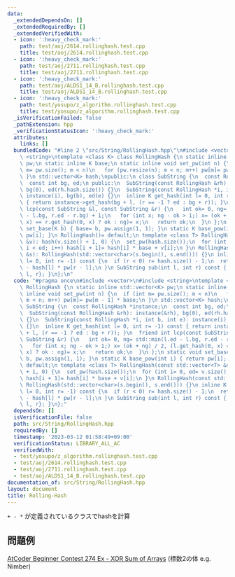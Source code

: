 ```yaml
---
data:
  _extendedDependsOn: []
  _extendedRequiredBy: []
  _extendedVerifiedWith:
  - icon: ':heavy_check_mark:'
    path: test/aoj/2614.rollinghash.test.cpp
    title: test/aoj/2614.rollinghash.test.cpp
  - icon: ':heavy_check_mark:'
    path: test/aoj/2711.rollinghash.test.cpp
    title: test/aoj/2711.rollinghash.test.cpp
  - icon: ':heavy_check_mark:'
    path: test/aoj/ALDS1_14_B.rollinghash.test.cpp
    title: test/aoj/ALDS1_14_B.rollinghash.test.cpp
  - icon: ':heavy_check_mark:'
    path: test/yosupo/z_algorithm.rollinghash.test.cpp
    title: test/yosupo/z_algorithm.rollinghash.test.cpp
  _isVerificationFailed: false
  _pathExtension: hpp
  _verificationStatusIcon: ':heavy_check_mark:'
  attributes:
    links: []
  bundledCode: "#line 2 \"src/String/RollingHash.hpp\"\n#include <vector>\n#include\
    \ <string>\ntemplate <class K> class RollingHash {\n static inline std::vector<K>\
    \ pw;\n static inline K base;\n static inline void set_pw(int n) {\n  if (int\
    \ m= pw.size(); m < n)\n   for (pw.resize(n); m < n; m++) pw[m]= pw[m - 1] * base;\n\
    \ }\n std::vector<K> hash;\npublic:\n class SubString {\n  const RollingHash *instance;\n\
    \  const int bg, ed;\n public:\n  SubString(const RollingHash &rh): instance(&rh),\
    \ bg(0), ed(rh.hash.size()) {}\n  SubString(const RollingHash *i, int b, int e):\
    \ instance(i), bg(b), ed(e) {}\n  inline K get_hash(int l= 0, int r= -1) const\
    \ { return instance->get_hash(bg + l, (r == -1 ? ed : bg + r)); }\n  friend int\
    \ lcp(const SubString &l, const SubString &r) {\n   int ok= 0, ng= std::min(l.ed\
    \ - l.bg, r.ed - r.bg) + 1;\n   for (int x; ng - ok > 1;) x= (ok + ng) / 2, (l.get_hash(0,\
    \ x) == r.get_hash(0, x) ? ok : ng)= x;\n   return ok;\n  }\n };\n static void\
    \ set_base(K b) { base= b, pw.assign(1, 1); }\n static K base_pow(int i) { return\
    \ pw[i]; }\n RollingHash()= default;\n template <class T> RollingHash(const std::vector<T>\
    \ &v): hash(v.size() + 1, 0) {\n  set_pw(hash.size());\n  for (int i= 0, ed= v.size();\
    \ i < ed; i++) hash[i + 1]= hash[i] * base + v[i];\n }\n RollingHash(const std::string\
    \ &s): RollingHash(std::vector<char>(s.begin(), s.end())) {}\n inline K get_hash(int\
    \ l= 0, int r= -1) const {\n  if (r < 0) r= hash.size() - 1;\n  return hash[r]\
    \ - hash[l] * pw[r - l];\n }\n SubString sub(int l, int r) const { return SubString{this,\
    \ l, r}; }\n};\n"
  code: "#pragma once\n#include <vector>\n#include <string>\ntemplate <class K> class\
    \ RollingHash {\n static inline std::vector<K> pw;\n static inline K base;\n static\
    \ inline void set_pw(int n) {\n  if (int m= pw.size(); m < n)\n   for (pw.resize(n);\
    \ m < n; m++) pw[m]= pw[m - 1] * base;\n }\n std::vector<K> hash;\npublic:\n class\
    \ SubString {\n  const RollingHash *instance;\n  const int bg, ed;\n public:\n\
    \  SubString(const RollingHash &rh): instance(&rh), bg(0), ed(rh.hash.size())\
    \ {}\n  SubString(const RollingHash *i, int b, int e): instance(i), bg(b), ed(e)\
    \ {}\n  inline K get_hash(int l= 0, int r= -1) const { return instance->get_hash(bg\
    \ + l, (r == -1 ? ed : bg + r)); }\n  friend int lcp(const SubString &l, const\
    \ SubString &r) {\n   int ok= 0, ng= std::min(l.ed - l.bg, r.ed - r.bg) + 1;\n\
    \   for (int x; ng - ok > 1;) x= (ok + ng) / 2, (l.get_hash(0, x) == r.get_hash(0,\
    \ x) ? ok : ng)= x;\n   return ok;\n  }\n };\n static void set_base(K b) { base=\
    \ b, pw.assign(1, 1); }\n static K base_pow(int i) { return pw[i]; }\n RollingHash()=\
    \ default;\n template <class T> RollingHash(const std::vector<T> &v): hash(v.size()\
    \ + 1, 0) {\n  set_pw(hash.size());\n  for (int i= 0, ed= v.size(); i < ed; i++)\
    \ hash[i + 1]= hash[i] * base + v[i];\n }\n RollingHash(const std::string &s):\
    \ RollingHash(std::vector<char>(s.begin(), s.end())) {}\n inline K get_hash(int\
    \ l= 0, int r= -1) const {\n  if (r < 0) r= hash.size() - 1;\n  return hash[r]\
    \ - hash[l] * pw[r - l];\n }\n SubString sub(int l, int r) const { return SubString{this,\
    \ l, r}; }\n};"
  dependsOn: []
  isVerificationFile: false
  path: src/String/RollingHash.hpp
  requiredBy: []
  timestamp: '2023-03-12 01:58:49+09:00'
  verificationStatus: LIBRARY_ALL_AC
  verifiedWith:
  - test/yosupo/z_algorithm.rollinghash.test.cpp
  - test/aoj/2614.rollinghash.test.cpp
  - test/aoj/2711.rollinghash.test.cpp
  - test/aoj/ALDS1_14_B.rollinghash.test.cpp
documentation_of: src/String/RollingHash.hpp
layout: document
title: Rolling-Hash
---
```

`+ - *` が定義されているクラスでhashを計算
## 問題例
[AtCoder Beginner Contest 274 Ex - XOR Sum of Arrays](https://atcoder.jp/contests/abc274/tasks/abc274_h) (標数2の体 e.g. Nimber)